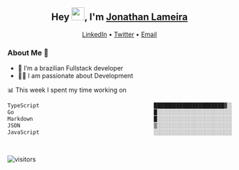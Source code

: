 <h2 align="center">Hey <img src="https://github.com/TheDudeThatCode/TheDudeThatCode/blob/master/Assets/Hi.gif" width="29">, I'm <a href="https://www.linkedin.com/in/jonathanlameira/">Jonathan Lameira</a></h2>
<p align="center">
  <a href="https://www.linkedin.com/in/jonathanlameira/">LinkedIn</a> •
  <a href="https://twitter.com/jlameira">Twitter</a> •
  <a href="mailto:jlameira@gmail.com">Email</a>
</p>

### About Me 🚀
- 🌱  I’m a brazilian Fullstack developer</br>
- 👨‍💻  I am passionate about Development</br>

<!-- ![Jonathan Lameira github stats](https://github-readme-stats.vercel.app/api?username=jlameirameli&show_icons=true&hide_border=true)&nbsp;&nbsp; -->

📊 This week I spent my time working on
<!--START_SECTION:waka-->

```txt
TypeScript                                    ██████████████████████▓░░   90.80 %
Go                                            █░░░░░░░░░░░░░░░░░░░░░░░░   04.10 %
Markdown                                      █░░░░░░░░░░░░░░░░░░░░░░░░   03.53 %
JSON                                          ▒░░░░░░░░░░░░░░░░░░░░░░░░   00.90 %
JavaScript                                    ░░░░░░░░░░░░░░░░░░░░░░░░░   00.40 %
```

<!--END_SECTION:waka-->

<br />

![visitors](https://visitor-badge.laobi.icu/badge?page_id=jlameira.jlameira)
